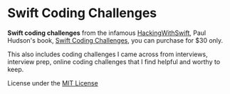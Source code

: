 # Swift Coding Challenges
__Swift coding challenges__ from the infamous [HackingWithSwift](https://www.hackingwithswift.com/), Paul Hudson's book, [Swift Coding Challenges](https://www.hackingwithswift.com/store/swift-coding-challenges), you can purchase for $30 only.

This also includes coding challenges I came across from interviews, interview prep, online coding challenges that I find helpful and worthy to keep.

License under the [MIT License](LICENSE)
